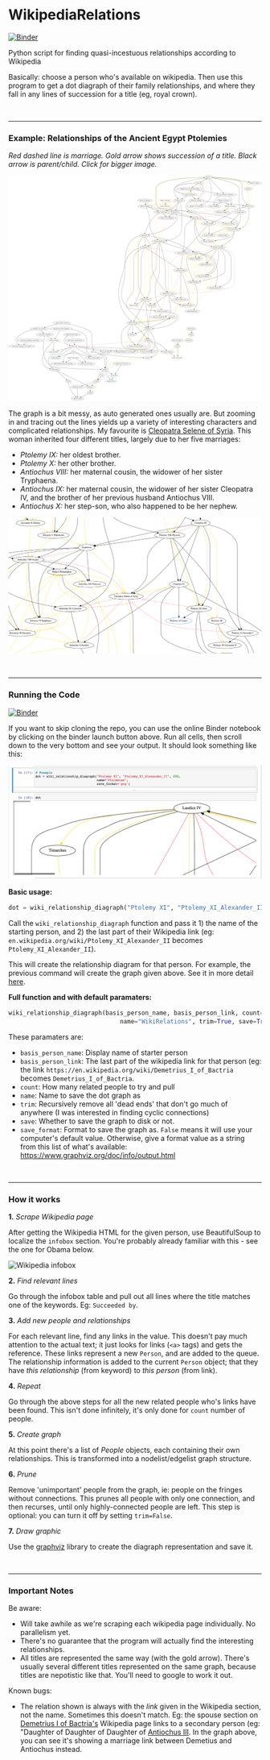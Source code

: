 # WikipediaRelations
[![Binder](https://mybinder.org/badge_logo.svg)](https://mybinder.org/v2/gh/HebeHH/WikipediaRelations/main?filepath=WikipediaRelations.ipynb)

Python script for finding quasi-incestuous relationships according to Wikipedia

Basically: choose a person who's available on wikipedia. Then use this program to get a dot diagraph of their family relationships, and where they fall in any lines of succession for a title (eg, royal crown).

<br>

<hr>



### Example: Relationships of the Ancient Egypt Ptolemies

_Red dashed line is marriage. Gold arrow shows succession of a title. Black arrow is parent/child. Click for bigger image._

![Ptolemy diagram](./documentation_imgs/Ptolemies.png)



The graph is a bit messy, as auto generated ones usually are. But zooming in and tracing out the lines yields up a variety of interesting characters and complicated relationships. My favourite is [Cleopatra Selene of Syria](https://en.wikipedia.org/wiki/Cleopatra_Selene_of_Syria). This woman inherited four different titles, largely due to her five marriages:

- *Ptolemy IX:* her oldest brother.
- *Ptolemy X:* her other brother.
- *Antiochus VIII:* her maternal cousin, the widower of her sister Tryphaena.
- *Antiochus IX:* her maternal cousin, the widower of her sister Cleopatra IV, and the brother of her previous husband Antiochus VIII.
- *Antiochus X:* her step-son, who also happened to be her nephew.



![Ptolemy diagram](./documentation_imgs/CleopatraSelene.png)





<br>

<hr>



### Running the Code

[![Binder](https://mybinder.org/badge_logo.svg)](https://mybinder.org/v2/gh/HebeHH/WikipediaRelations/main?filepath=WikipediaRelations.ipynb)

If you want to skip cloning the repo, you can use the online Binder notebook by clicking on the binder launch button above. Run all cells, then scroll down to the very bottom and see your output. It should look something like this:

![Ptolemy diagram](./documentation_imgs/bindercodeex.png)



**Basic usage:**

```python
dot = wiki_relationship_diagraph("Ptolemy XI", "Ptolemy_XI_Alexander_II")
```
Call the `wiki_relationship_diagraph` function and pass it 1) the name of the starting person, and 2) the last part of their Wikipedia link (eg: `en.wikipedia.org/wiki/Ptolemy_XI_Alexander_II` becomes `Ptolemy_XI_Alexander_II`).

This will create the relationship diagram for that person. For example, the previous command will create the graph given above. See it in more detail [here](https://raw.githubusercontent.com/HebeHH/WikipediaRelations/main/Ptolemies.png).




**Full function and with default paramaters:**
```python
wiki_relationship_diagraph(basis_person_name, basis_person_link, count=150,
                               name="WikiRelations", trim=True, save=True, save_format=False)
```

These paramaters are:
- `basis_person_name`: Display name of starter person
- `basis_person_link`: The last part of the wikipedia link for that person (eg: the link `https://en.wikipedia.org/wiki/Demetrius_I_of_Bactria` becomes `Demetrius_I_of_Bactria`.
- `count`: How many related people to try and pull
- `name`: Name to save the dot graph as
- `trim`: Recursively remove all 'dead ends' that don't go much of anywhere (I was interested in finding cyclic connections)
- `save`: Whether to save the graph to disk or not.
- `save_format`: Format to save the graph as. `False` means it will use your computer's default value. Otherwise, give a format value as a string from this list of what's available: https://www.graphviz.org/doc/info/output.html



<br>

<hr>




### How it works

**1.** _Scrape Wikipedia page_

After getting the Wikipedia HTML for the given person, use BeautifulSoup to localize the `infobox` section. You're probably already familiar with this - see the one for Obama below.

![Wikipedia infobox](http://thinking.is.ed.ac.uk/wiki-basics/wp-content/uploads/sites/19/2017/12/Obama-infobox.png)

**2.** _Find relevant lines_

Go through the infobox table and pull out all lines where the title matches one of the keywords. Eg: `Succeeded by`.

**3.** _Add new people and relationships_

For each relevant line, find any links in the value. This doesn't pay much attention to the actual text; it just looks for links (`<a>` tags) and gets the reference. These links represent a new `Person`, and are added to the queue. The relationship information is added to the current `Person` object; that they have _this relationship_ (from keyword) to _this person_ (from link).

**4.** _Repeat_

Go through the above steps for all the new related people who's links have been found. This isn't done infinitely, it's only done for `count` number of people.

**5.** _Create graph_

At this point there's a list of _People_ objects, each containing their own relationships. This is transformed into a nodelist/edgelist graph structure. 

**6.** _Prune_

Remove 'unimportant' people from the graph, ie: people on the fringes without connections. This prunes all people with only one connection, and then recurses, until only highly-connected people are left. This step is optional: you can turn it off by setting `trim=False`.

**7.** _Draw graphic_

Use the [graphviz](https://graphviz.readthedocs.io/en/stable/manual.html) library to create the diagraph representation and save it.



<br>

<hr>




### Important Notes

Be aware:
- Will take awhile as we're scraping each wikipedia page individually. No parallelism yet.
- There's no guarantee that the program will actually find the interesting relationships.
- All titles are represented the same way (with the gold arrow). There's usually several different titles represented on the same graph, because titles are nepotistic like that. You'll need to google to work it out.

Known bugs:
- The relation shown is always with the _link_ given in the Wikipedia section, not the name. Sometimes this doesn't match. Eg: the spouse section on [Demetrius I of Bactria's](https://en.wikipedia.org/wiki/Demetrius_I_of_Bactria) Wikipedia page links to a secondary person (eg: "Daughter of Daughter of Daughter of [Antiochus III](https://en.wikipedia.org/wiki/Antiochus_III_the_Great). In the graph above, you can see it's showing a marriage link between Demetius and Antiochus instead.
